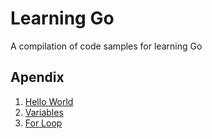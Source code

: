 # Learning Go

A compilation of code samples for learning Go

## Apendix

1. [Hello World](https://github.com/amalej/learning-go/tree/master/hello-world#hello-world)
1. [Variables](https://github.com/amalej/learning-go/tree/master/variables#variables)
1. [For Loop](https://github.com/amalej/learning-go/tree/master/for-loop#for-loop)
